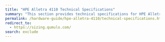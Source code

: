 ```yaml
---
title: "HPE Alletra 4110 Technical Specifications"
summary: "This section provides technical specifications for HPE Alletra 4110 node types."
permalink: /hardware-guide/hpe-alletra-4110/technical-specifications.html
redirect_to:
  - https://sizing.qumulo.com/
search: exclude
---
```

